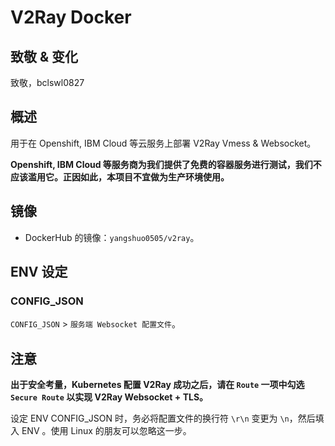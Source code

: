 # V2Ray Docker

## 致敬 & 变化

致敬，bclswl0827

## 概述

用于在 Openshift, IBM Cloud 等云服务上部署 V2Ray Vmess & Websocket。

**Openshift, IBM Cloud 等服务商为我们提供了免费的容器服务进行测试，我们不应该滥用它。正因如此，本项目不宜做为生产环境使用。**


## 镜像

 - DockerHub 的镜像：`yangshuo0505/v2ray`。
 
## ENV 设定

### CONFIG_JSON

`CONFIG_JSON` > `服务端 Websocket 配置文件`。

## 注意

**出于安全考量，Kubernetes 配置 V2Ray 成功之后，请在 `Route` 一项中勾选 `Secure Route` 以实现 V2Ray Websocket + TLS。**

设定 ENV CONFIG_JSON 时，务必将配置文件的换行符 `\r\n` 变更为 `\n`，然后填入 ENV 。使用 Linux 的朋友可以忽略这一步。
